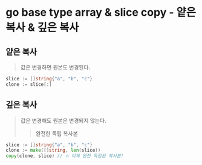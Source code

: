 # go base type array & slice copy - 얕은 복사 & 깊은 복사

## 얕은 복사

> 값은 변경하면 원본도 변경된다.

```go
slice := []string{"a", "b", "c"}
clone := slice[:]
```

## 깊은 복사

> 값은 변경해도 원본은 변경되지 않는다.
>
> > 완전한 독립 복사본

```go
slice := []string{"a", "b", "c"}
clone := make([]string, len(slice))
copy(clone, slice) // 🔥 이제 완전 독립된 복사본!
```
